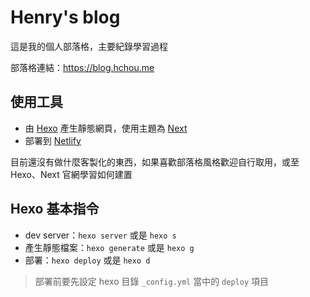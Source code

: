 # Henry's blog
這是我的個人部落格，主要紀錄學習過程

部落格連結：https://blog.hchou.me
## 使用工具
+ 由 [Hexo](https://hexo.io) 產生靜態網頁，使用主題為 [Next](https://github.com/theme-next/hexo-theme-next)
+ 部署到 [Netlify](https://www.netlify.com/)

目前還沒有做什麼客製化的東西，如果喜歡部落格風格歡迎自行取用，或至 Hexo、Next 官網學習如何建置

## Hexo 基本指令
+ dev server：`hexo server` 或是 `hexo s`
+ 產生靜態檔案：`hexo generate` 或是 `hexo g`
+ 部署：`hexo deploy` 或是 `hexo d`

> 部署前要先設定 hexo 目錄 `_config.yml` 當中的 `deploy` 項目
